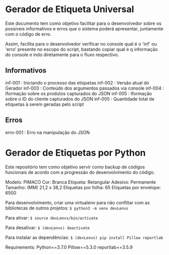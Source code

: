 # Gerador de Etiqueta Universal

Este documento tem como objetivo facilitar para o desenvolvedor sobre os possíveis informativos e erros que o sistema poderá apresentar, juntamente com o código de erro.

Assim, facilita para o desenvolvedor verificar no console qual é o 'inf' ou 'erro' presente no escopo do script, bastando copiar qual é q informação do console e indo diretamente para o fluxo respectivo.

## Informativos

inf-001 : Iniciando o processo das etiquetas
inf-002 : Versão atual do Gerador
inf-003 : Conteúdo dos argumentos passados via console
inf-004 : Iformação sobre os produtos capturados do JSON
inf-005 : Iformação sobre o ID do cliente capturados do JSON
inf-005 : Quantidade total de etiquetas à serem geradas pelo script

## Erros

erro-001 : Erro na manipulação do JSON

# Gerador de Etiquetas por Python

Este repositório tem como objetivo servir como backup de códigos funcionais de acordo com a progressão do desenvolvimento do código.

Modelo: PIMACO
Cor: Branca
Etiqueta: Retangular
Adesivo: Permanente
Tamanho: (MM) 21,2 x 38,2
Etiquetas por folha: 65
Etiquetas por envelope: 6500

Para desenvolvimento, criar uma virtualenv para não conflitar com as bibliotecas de outros projetos:
`$ python3 -m venv devLenvs`

Para ativar:
`$ source devLenvs/bin/activate`

Para desativar:
`$ (devLenvs) deactivate`

Para instalar as dependências:
`$ (devLenvs) pip install Pillow reportlab`

Requirements:
Python==3.7.0
Pillow==5.3.0
reportlab==3.5.9
